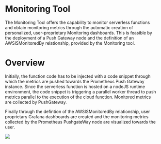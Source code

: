 # Monitoring Tool


The Monitoring Tool offers the capability to monitor serverless functions and obtain monitoring metrics through the automatic creation of personalized, user-proprietary Monitoring dashboards. This is feasible by the deployment of a Push Gateway node and the definition of an AWSISMonitoredBy relationship, provided by the Monitoring tool.

# Overview


Initially, the function code has to be injected with a code snippet through which the metrics are pushed towards the Prometheus Push Gateway instance. Since the serverless function is hosted on a nodeJS runtime environment, the code snippet is triggering a parallel worker thread to push metrics parallel to the execution of the cloud function. Monitored metrics are collected by PushGateway. 

Finally through the defintion of the AWSISMonitoredBy relationship, user proprietary Grafana dashboards are created and the monitoring metrics collected by the Prometheus PushgateWay node are visualized towards the user.

![](https://ibb.co/8DHhd0T)
